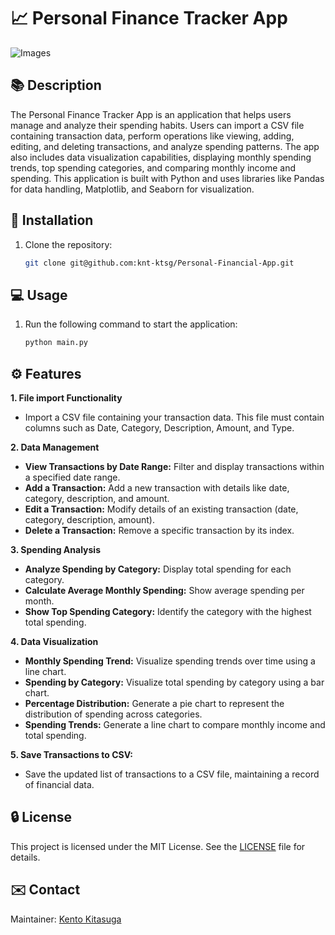 # :chart_with_upwards_trend: Personal Finance Tracker App

![Images](https://images.pexels.com/photos/6694543/pexels-photo-6694543.jpeg?auto=compress&cs=tinysrgb&w=1200)

## :books: Description
The Personal Finance Tracker App is an application that helps users manage and analyze their spending habits. 
Users can import a CSV file containing transaction data, perform operations like viewing, adding,
editing, and deleting transactions, and analyze spending patterns. 
The app also includes data visualization capabilities, displaying monthly spending trends, top spending categories, and comparing monthly income and spending.
This application is built with Python and uses libraries like Pandas for data handling, Matplotlib, and Seaborn for visualization.

## :wrench: Installation
1. Clone the repository:
   ```bash
   git clone git@github.com:knt-ktsg/Personal-Financial-App.git
   
## :computer: Usage
1. Run the following command to start the application:
   ```bash
   python main.py

## :gear: Features
**1. File import Functionality**
* Import a CSV file containing your transaction data. This file must contain columns such as Date, Category, Description, Amount, and Type.

**2. Data Management**
* **View Transactions by Date Range:** Filter and display transactions within a
specified date range.
* **Add a Transaction:** Add a new transaction with details like date, category,
description, and amount.
* **Edit a Transaction:** Modify details of an existing transaction (date,
category, description, amount).
* **Delete a Transaction:** Remove a specific transaction by its index.

**3. Spending Analysis**
* **Analyze Spending by Category:** Display total spending for each category.
* **Calculate Average Monthly Spending:** Show average spending per month.
* **Show Top Spending Category:** Identify the category with the highest total spending.

**4. Data Visualization**
* **Monthly Spending Trend:** Visualize spending trends over time using a line
chart. 
* **Spending by Category:** Visualize total spending by category using a bar chart.
* **Percentage Distribution:** Generate a pie chart to represent the distribution of spending across categories.
* **Spending Trends:** Generate a line chart to compare monthly income and total spending.

**5. Save Transactions to CSV:** 
* Save the updated list of transactions to a CSV file, maintaining a record of
financial data.

## :lock: License
This project is licensed under the MIT License. See the [LICENSE](https://github.com/knt-ktsg/Personal-Financial-App/blob/main/LICENSE) file for details.

## :envelope: Contact
Maintainer: [Kento Kitasuga](mailto:hokutonokento0706@gmail.com)